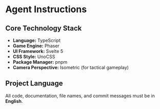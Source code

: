 # Agent Instructions

## Core Technology Stack

- **Language:** TypeScript
- **Game Engine:** Phaser
- **UI Framework:** Svelte 5
- **CSS Style:** UnoCSS
- **Package Manager:** pnpm
- **Camera Perspective:** Isometric (for tactical gameplay)

## Project Language

All code, documentation, file names, and commit messages must be in **English**.
